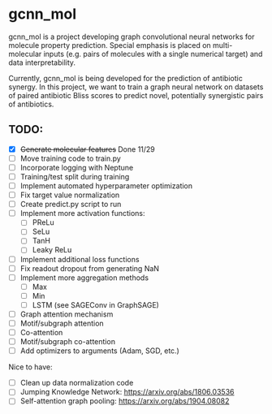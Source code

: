 # gcnn_mol

gcnn_mol is a project developing graph convolutional neural networks for molecule property prediction. Special
emphasis is placed on multi-molecular inputs (e.g. pairs of molecules with a single numerical target) and data 
interpretability.

Currently, gcnn_mol is being developed for the prediction of antibiotic synergy. In this project, we want to train
a graph neural network on datasets of paired antibiotic Bliss scores to predict novel, potentially synergistic
pairs of antibiotics.

## TODO:

- [x] ~~Generate molecular features~~ Done 11/29
- [ ] Move training code to train.py
- [ ] Incorporate logging with Neptune
- [ ] Training/test split during training
- [ ] Implement automated hyperparameter optimization
- [ ] Fix target value normalization
- [ ] Create predict.py script to run
- [ ] Implement more activation functions:
  - [ ] PReLu
  - [ ] SeLu
  - [ ] TanH
  - [ ] Leaky ReLu
- [ ] Implement additional loss functions
- [ ] Fix readout dropout from generating NaN
- [ ] Implement more aggregation methods
  - [ ] Max
  - [ ] Min
  - [ ] LSTM (see SAGEConv in GraphSAGE)
- [ ] Graph attention mechanism
- [ ] Motif/subgraph attention
- [ ] Co-attention
- [ ] Motif/subgraph co-attention
- [ ] Add optimizers to arguments (Adam, SGD, etc.)

Nice to have:

- [ ] Clean up data normalization code
- [ ] Jumping Knowledge Network: https://arxiv.org/abs/1806.03536
- [ ] Self-attention graph pooling: https://arxiv.org/abs/1904.08082
